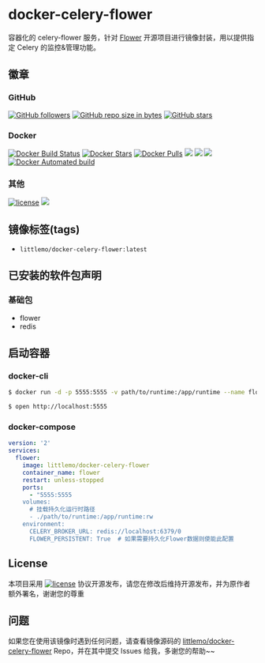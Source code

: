 # docker-celery-flower

容器化的 celery-flower 服务，针对 [Flower](https://github.com/mher/flower) 开源项目进行镜像封装，用以提供指定 Celery 的监控&管理功能。

## 徽章

### GitHub

[![GitHub followers](https://img.shields.io/github/followers/littlemo.svg?label=github%20follow)](https://github.com/littlemo) [![GitHub repo size in bytes](https://img.shields.io/github/repo-size/littlemo/docker-celery-flower.svg)](https://github.com/littlemo/docker-celery-flower) [![GitHub stars](https://img.shields.io/github/stars/littlemo/docker-celery-flower.svg?label=github%20stars)](https://github.com/littlemo/docker-celery-flower)

### Docker

[![Docker Build Status](https://img.shields.io/docker/build/littlemo/docker-celery-flower.svg)](https://hub.docker.com/r/littlemo/docker-celery-flower/) [![Docker Stars](https://img.shields.io/docker/stars/littlemo/docker-celery-flower.svg)](https://hub.docker.com/r/littlemo/docker-celery-flower/) [![Docker Pulls](https://img.shields.io/docker/pulls/littlemo/docker-celery-flower.svg)](https://hub.docker.com/r/littlemo/docker-celery-flower/) [![](https://images.microbadger.com/badges/image/littlemo/docker-celery-flower.svg)](https://microbadger.com/images/littlemo/docker-celery-flower) [![](https://images.microbadger.com/badges/commit/littlemo/docker-celery-flower.svg)](https://microbadger.com/images/littlemo/docker-celery-flower) [![](https://images.microbadger.com/badges/version/littlemo/docker-celery-flower.svg)](https://microbadger.com/images/littlemo/docker-celery-flower) [![Docker Automated build](https://img.shields.io/docker/automated/littlemo/docker-celery-flower.svg)](https://hub.docker.com/r/littlemo/docker-celery-flower/)

### 其他

[![license](https://img.shields.io/github/license/littlemo/docker-celery-flower.svg)](https://github.com/littlemo/docker-celery-flower) [![](https://img.shields.io/badge/bitcoin-donate-green.svg)](https://keybase.io/littlemo)

## 镜像标签(tags)

- `littlemo/docker-celery-flower:latest`

## 已安装的软件包声明
### 基础包

- flower
- redis

## 启动容器

### docker-cli

```bash
$ docker run -d -p 5555:5555 -v path/to/runtime:/app/runtime --name flower littlemo/docker-celery-flower:latest

$ open http://localhost:5555
```

### docker-compose

```yml
version: '2'
services:
  flower:
    image: littlemo/docker-celery-flower
    container_name: flower
    restart: unless-stopped
    ports:
      - "5555:5555
    volumes:
      # 挂载持久化运行时路径
      - ./path/to/runtime:/app/runtime:rw
    environment:
      CELERY_BROKER_URL: redis://localhost:6379/0
      FLOWER_PERSISTENT: True  # 如果需要持久化Flower数据则使能此配置
```

## License

本项目采用 [![license](https://img.shields.io/github/license/littlemo/docker-celery-flower.svg)](https://github.com/littlemo/docker-celery-flower) 协议开源发布，请您在修改后维持开源发布，并为原作者额外署名，谢谢您的尊重


## 问题

如果您在使用该镜像时遇到任何问题，请查看镜像源码的 [littlemo/docker-celery-flower](https://github.com/littlemo/docker-celery-flower) Repo，并在其中提交 Issues 给我，多谢您的帮助~~
